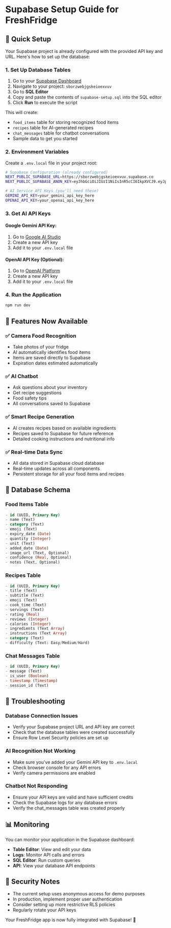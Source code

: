 # Supabase Setup Guide for FreshFridge

## 🚀 Quick Setup

Your Supabase project is already configured with the provided API key and URL. Here's how to set up the database:

### 1. Set Up Database Tables

1. Go to your [Supabase Dashboard](https://supabase.com/dashboard)
2. Navigate to your project: `sborzwebjgskeioexvuv`
3. Go to **SQL Editor**
4. Copy and paste the contents of `supabase-setup.sql` into the SQL editor
5. Click **Run** to execute the script

This will create:
- `food_items` table for storing recognized food items
- `recipes` table for AI-generated recipes
- `chat_messages` table for chatbot conversations
- Sample data to get you started

### 2. Environment Variables

Create a `.env.local` file in your project root:

```bash
# Supabase Configuration (already configured)
NEXT_PUBLIC_SUPABASE_URL=https://sborzwebjgskeioexvuv.supabase.co
NEXT_PUBLIC_SUPABASE_ANON_KEY=eyJhbGciOiJIUzI1NiIsInR5cCI6IkpXVCJ9.eyJpc3MiOiJzdXBhYmFzZSIsInJlZiI6InNib3J6d2Viamdza2Vpb2V4dnV2Iiwicm9sZSI6ImFub24iLCJpYXQiOjE3NjA3Mzc5NzUsImV4cCI6MjA3NjMxMzk3NX0.E5TWwl375VgeLrtZwQ41cR8a_FNABabQhJjeQFZJWaI

# AI Service API Keys (you'll need these)
GEMINI_API_KEY=your_gemini_api_key_here
OPENAI_API_KEY=your_openai_api_key_here
```

### 3. Get AI API Keys

#### Google Gemini API Key:
1. Go to [Google AI Studio](https://makersuite.google.com/app/apikey)
2. Create a new API key
3. Add it to your `.env.local` file

#### OpenAI API Key (Optional):
1. Go to [OpenAI Platform](https://platform.openai.com/api-keys)
2. Create a new API key
3. Add it to your `.env.local` file

### 4. Run the Application

```bash
npm run dev
```

## 🎯 Features Now Available

### ✅ **Camera Food Recognition**
- Take photos of your fridge
- AI automatically identifies food items
- Items are saved directly to Supabase
- Expiration dates estimated automatically

### ✅ **AI Chatbot**
- Ask questions about your inventory
- Get recipe suggestions
- Food safety tips
- All conversations saved to Supabase

### ✅ **Smart Recipe Generation**
- AI creates recipes based on available ingredients
- Recipes saved to Supabase for future reference
- Detailed cooking instructions and nutritional info

### ✅ **Real-time Data Sync**
- All data stored in Supabase cloud database
- Real-time updates across all components
- Persistent storage for all your food items and recipes

## 🔧 Database Schema

### Food Items Table
```sql
- id (UUID, Primary Key)
- name (Text)
- category (Text)
- emoji (Text)
- expiry_date (Date)
- quantity (Integer)
- unit (Text)
- added_date (Date)
- image_url (Text, Optional)
- confidence (Real, Optional)
- notes (Text, Optional)
```

### Recipes Table
```sql
- id (UUID, Primary Key)
- title (Text)
- subtitle (Text)
- emoji (Text)
- cook_time (Text)
- servings (Text)
- rating (Real)
- reviews (Integer)
- calories (Integer)
- ingredients (Text Array)
- instructions (Text Array)
- category (Text)
- difficulty (Text: Easy/Medium/Hard)
```

### Chat Messages Table
```sql
- id (UUID, Primary Key)
- message (Text)
- is_user (Boolean)
- timestamp (Timestamp)
- session_id (Text)
```

## 🚨 Troubleshooting

### Database Connection Issues
- Verify your Supabase project URL and API key are correct
- Check that the database tables were created successfully
- Ensure Row Level Security policies are set up

### AI Recognition Not Working
- Make sure you've added your Gemini API key to `.env.local`
- Check browser console for any API errors
- Verify camera permissions are enabled

### Chatbot Not Responding
- Ensure your API keys are valid and have sufficient credits
- Check the Supabase logs for any database errors
- Verify the chat_messages table was created properly

## 📊 Monitoring

You can monitor your application in the Supabase dashboard:
- **Table Editor**: View and edit your data
- **Logs**: Monitor API calls and errors
- **SQL Editor**: Run custom queries
- **API**: View your database API endpoints

## 🔐 Security Notes

- The current setup uses anonymous access for demo purposes
- In production, implement proper user authentication
- Consider setting up more restrictive RLS policies
- Regularly rotate your API keys

Your FreshFridge app is now fully integrated with Supabase! 🎉
